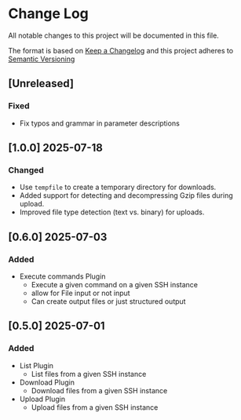# Change Log

All notable changes to this project will be documented in this file.

The format is based on [Keep a Changelog](http://keepachangelog.com/) and this project adheres to [Semantic Versioning](https://semver.org/)

## [Unreleased]

### Fixed

- Fix typos and grammar in parameter descriptions


## [1.0.0] 2025-07-18

### Changed

- Use `tempfile` to create a temporary directory for downloads.
- Added support for detecting and decompressing Gzip files during upload.
- Improved file type detection (text vs. binary) for uploads.

## [0.6.0] 2025-07-03

### Added

- Execute commands Plugin
  - Execute a given command on a given SSH instance
  - allow for File input or not input
  - Can create output files or just structured output


## [0.5.0] 2025-07-01

### Added

- List Plugin
  - List files from a given SSH instance
- Download Plugin
  - Download files from a given SSH instance
- Upload Plugin
  - Upload files from a given SSH instance

